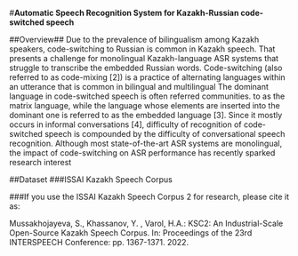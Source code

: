 #**Automatic Speech Recognition System for Kazakh-Russian code-switched speech**

##Overview##
Due to the prevalence of bilingualism among Kazakh speakers, code-switching to Russian is common in Kazakh speech. That presents a challenge for monolingual Kazakh-language ASR systems that struggle
to transcribe the embedded Russian words.
Code-switching (also referred to as code-mixing [2]) is a practice of alternating languages within an utterance that is common in bilingual and multilingual The dominant language in code-switched speech is often referred communities.
to as the matrix language, while the language whose elements are inserted into
the dominant one is referred to as the embedded language [3]. Since it mostly
occurs in informal conversations [4], difficulty of recognition of code-switched
speech is compounded by the difficulty of conversational speech recognition.
Although most state-of-the-art ASR systems are monolingual, the impact of
code-switching on ASR performance has recently sparked research interest 

##Dataset
###ISSAI Kazakh Speech Corpus

###If you use the ISSAI Kazakh Speech Corpus 2 for research, please cite it as:

Mussakhojayeva, S., Khassanov, Y. , Varol, H.A.: KSC2: An Industrial-Scale Open-Source Kazakh Speech Corpus. In: Proceedings of the 23rd INTERSPEECH Conference: pp. 1367-1371. 2022.

